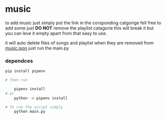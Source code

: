 # music
to add music just simply put the link in the corsponding catgorige fell free to add some just **DO NOT** remove the playlist catagorie this will break it but you can leve it empty apart from that easy to use.

it will auto delete files of songs and playlist when they are removed from [music.json](music.json) just run the main.py

### dependces 
```bash
pip install pipenv

# then run

    pipenv install
# or
    python -m pipenv install

# To run the script simply
    python main.py
```
